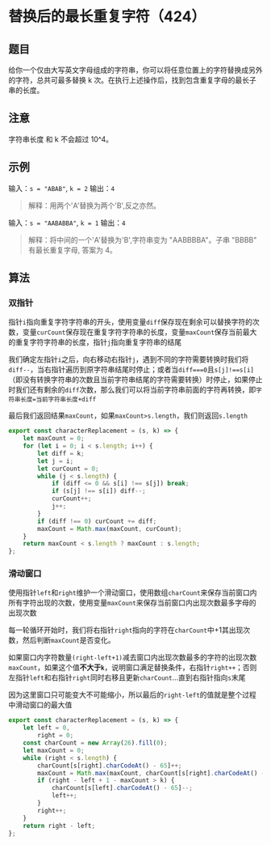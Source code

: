 # 替换后的最长重复字符（424）

## 题目

给你一个仅由大写英文字母组成的字符串，你可以将任意位置上的字符替换成另外的字符，总共可最多替换 k 次。在执行上述操作后，找到包含重复字母的最长子串的长度。

## 注意

字符串长度 和 k 不会超过 10^4。

## 示例

输入：`s = "ABAB"`, `k = 2`
输出：`4`
> 解释：用两个'A'替换为两个'B',反之亦然。

输入：`s = "AABABBA"`, `k = 1`
输出：`4`
> 解释：将中间的一个'A'替换为'B',字符串变为 "AABBBBA"。子串 "BBBB" 有最长重复字母, 答案为 4。

## 算法

### 双指针

指针`i`指向重复字符字符串的开头，使用变量`diff`保存现在剩余可以替换字符的次数，变量`curCount`保存现在重复字符字符串的长度，变量`maxCount`保存当前最大的重复字符字符串的长度，指针`j`指向重复字符串的结尾

我们确定左指针`i`之后，向右移动右指针`j`，遇到不同的字符需要转换时我们将`diff--`，当右指针遍历到原字符串结尾时停止；或者当`diff===0`且`s[j]!==s[i]`（即没有转换字符串的次数且当前字符串结尾的字符需要转换）时停止，如果停止时我们还有剩余的`diff`次数，那么我们可以将当前字符串前面的字符再转换，即`字符串长度=当前字符串长度+diff`

最后我们返回结果`maxCount`，如果`maxCount>s.length`，我们则返回`s.length`

```js
export const characterReplacement = (s, k) => {
	let maxCount = 0;
	for (let i = 0; i < s.length; i++) {
		let diff = k;
		let j = i;
		let curCount = 0;
		while (j < s.length) {
			if (diff <= 0 && s[i] !== s[j]) break;
			if (s[j] !== s[i]) diff--;
			curCount++;
			j++;
		}
		if (diff !== 0) curCount += diff;
		maxCount = Math.max(maxCount, curCount);
	}
	return maxCount < s.length ? maxCount : s.length;
};
```

### 滑动窗口

使用指针`left`和`right`维护一个滑动窗口，使用数组`charCount`来保存当前窗口内所有字符出现的次数，使用变量`maxCount`来保存当前窗口内出现次数最多字母的出现次数

每一轮循环开始时，我们将右指针`right`指向的字符在`charCount`中+1其出现次数，然后判断`maxCount`是否变化。

如果窗口内字符数量`(right-left+1)`减去窗口内出现次数最多的字符的出现次数`maxCount`，如果这个值**不大于`k`**，说明窗口满足替换条件，右指针`right++`；否则左指针`left`和右指针`right`同时右移且更新`charCount`...直到右指针指向`s`末尾

因为这里窗口只可能变大不可能缩小，所以最后的`right-left`的值就是整个过程中滑动窗口的最大值

```js
export const characterReplacement = (s, k) => {
	let left = 0,
		right = 0;
	const charCount = new Array(26).fill(0);
	let maxCount = 0;
	while (right < s.length) {
		charCount[s[right].charCodeAt() - 65]++;
		maxCount = Math.max(maxCount, charCount[s[right].charCodeAt() - 65]);
		if (right - left + 1 - maxCount > k) {
			charCount[s[left].charCodeAt() - 65]--;
			left++;
		}
		right++;
	}
	return right - left;
};
```